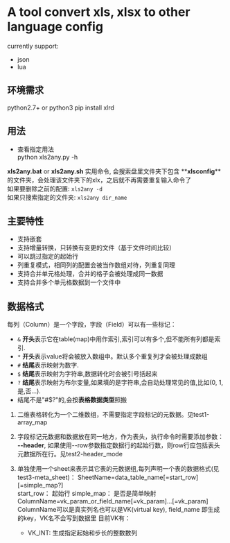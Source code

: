 # A tool convert xls, xlsx to other language config

currently support:  

* json
* lua

## 环境需求  

python2.7+ or python3
pip install xlrd  

## 用法

* 查看指定用法  
python xls2any.py -h

__xls2any.bat__ or __xls2any.sh__ 实用命令,
会搜索盘里文件夹下包含  **__xlsconfig__**的文件夹，会处理该文件夹下的xlx，之后就不再需要重复输入命令了  
如果要删除之前的配置: `xls2any -d`  
如果只搜索指定的文件夹: `xls2any dir_name`

## 主要特性

* 支持嵌套  
* 支持增量转换，只转换有变更的文件（基于文件时间比较）
* 可以跳过指定的起始行  
* 列重复模式，相同列的配置会被当作数组对待，列重复同理  
* 支持合并单元格处理，合并的格子会被处理成同一数据  
* 支持合并多个单元格数据到一个文件中  

## 数据格式  

每列（Column）是一个字段，字段（Field）可以有一些标记：

* `&` **开头**表示它在table(map)中用作索引,索引可以有多个,但不能所有列都是索引.
* `*` **开头**表示value将会被放入数组中。默认多个重复列才会被处理成数组
* `#` **结尾**表示映射为数字.  
* `$` **结尾**表示映射为字符串,数据转化时会被引号括起来
* `?` **结尾**表示映射为布尔变量,如果填的是字符串,会自动处理常见的值,比如(0, 1, 是,否...).  
* 结尾不是"#$?"的,会按**表格数据类型**照搬

1. 二维表格转化为一个二维数组，不需要指定字段标记的元数据。见test1-array_map

2. 字段标记元数据和数据放在同一地方，作为表头，执行命令时需要添加参数： __--header__, 如果使用--row参数指定数据行的起始行数，则row行应包括表头元数据所在行。见test2-header_mode

3. 单独使用一个sheet来表示其它表的元数据组,每列声明一个表的数据格式(见test3-meta_sheet)：
   SheetName=data_table_name[=start_row][=simple_map?]  
   start_row： 起始行
   simple_map： 是否是简单映射  
   ColumnName=vk_param_or_field_name[=vk_param]...[=vk_param]  
   ColumnName可以是真实列名也可以是VK(virtual key), field_name 即生成的key，VK名不会写到数据里
   目前VK有：
   * VK_INT: 生成指定起始和步长的整数数列  
